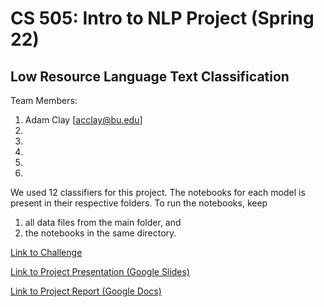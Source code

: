 # CS 505: Intro to NLP Project (Spring 22)
## Low Resource Language Text Classification

Team Members:
  1. Adam Clay [acclay@bu.edu]
  2.
  3.
  4.
  5.
  6.

We used 12 classifiers for this project. The notebooks for each model is present in their respective folders. To run the notebooks, keep 
  1. all data files from the main folder, and 
  2. the notebooks 
in the same directory.

[Link to Challenge](https://zindi.africa/competitions/ai4d-malawi-news-classification-challenge)

[Link to Project Presentation (Google Slides)](https://docs.google.com/presentation/d/1TJqDW-1_XlHr7Zv4RsYMB-65evE6c8q47bltMftypJo/edit?usp=sharing)

[Link to Project Report (Google Docs)](https://docs.google.com/document/d/1mUeJW-kQMPsM5_ZNRfKHZfDJir-hAYsnDAbzziDyxN8/edit)
